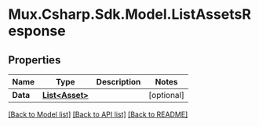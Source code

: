 # Mux.Csharp.Sdk.Model.ListAssetsResponse

## Properties

Name | Type | Description | Notes
------------ | ------------- | ------------- | -------------
**Data** | [**List&lt;Asset&gt;**](Asset.md) |  | [optional] 

[[Back to Model list]](../README.md#documentation-for-models) [[Back to API list]](../README.md#documentation-for-api-endpoints) [[Back to README]](../README.md)

